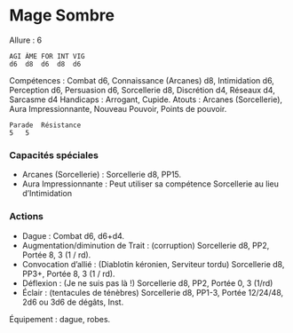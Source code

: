 # Mage Sombre

Allure : 6

	AGI	ÂME	FOR	INT	VIG
	d6	d8 	d6	d8	d6

Compétences : Combat d6, Connaissance (Arcanes) d8, Intimidation d6, Perception d6, Persuasion d6, Sorcellerie d8, Discrétion d4, Réseaux d4, Sarcasme d4
Handicaps : Arrogant, Cupide.
Atouts : Arcanes (Sorcellerie), Aura Impressionnante, Nouveau Pouvoir, Points de pouvoir.

	Parade	Résistance
	5	5

### Capacités spéciales
- Arcanes (Sorcellerie) : Sorcellerie d8, PP15.
- Aura Impressionnante : Peut utiliser sa compétence Sorcellerie au lieu d’Intimidation

### Actions
- Dague : Combat d6, d6+d4.
- Augmentation/diminution de Trait : (corruption) Sorcellerie d8, PP2, Portée 8, 3 (1 / rd).
- Convocation d’allié : (Diablotin kéronien, Serviteur tordu) Sorcellerie d8, PP3+, Portée 8, 3 (1 / rd).
- Déflexion : (Je ne suis pas là !) Sorcellerie d8, PP2, Portée 0, 3 (1/rd)
- Éclair : (tentacules de ténèbres) Sorcellerie d8, PP1-3, Portée 12/24/48, 2d6 ou 3d6 de dégâts, Inst.

Équipement : dague, robes.
